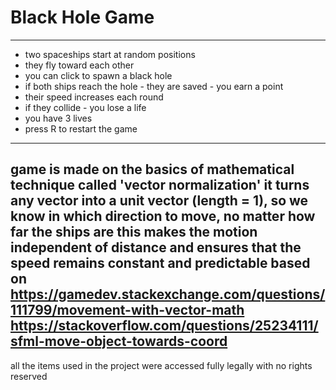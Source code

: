 # Black Hole Game # 
--------------------- 
- two spaceships start at random positions
- they fly toward each other
- you can click to spawn a black hole
- if both ships reach the hole - they are saved - you earn a point
- their speed increases each round
- if they collide - you lose a life
- you have 3 lives
- press R to restart the game 
--------------------- 
game is made on the basics of mathematical technique called 'vector normalization'
it turns any vector into a unit vector (length = 1), so we know in which direction to move, no matter how far the ships are 
this makes the motion independent of distance and ensures that the speed remains constant and predictable 
based on
https://gamedev.stackexchange.com/questions/111799/movement-with-vector-math
https://stackoverflow.com/questions/25234111/sfml-move-object-towards-coord 
--------------------- 
all the items used in the project were accessed fully legally with no rights reserved 


